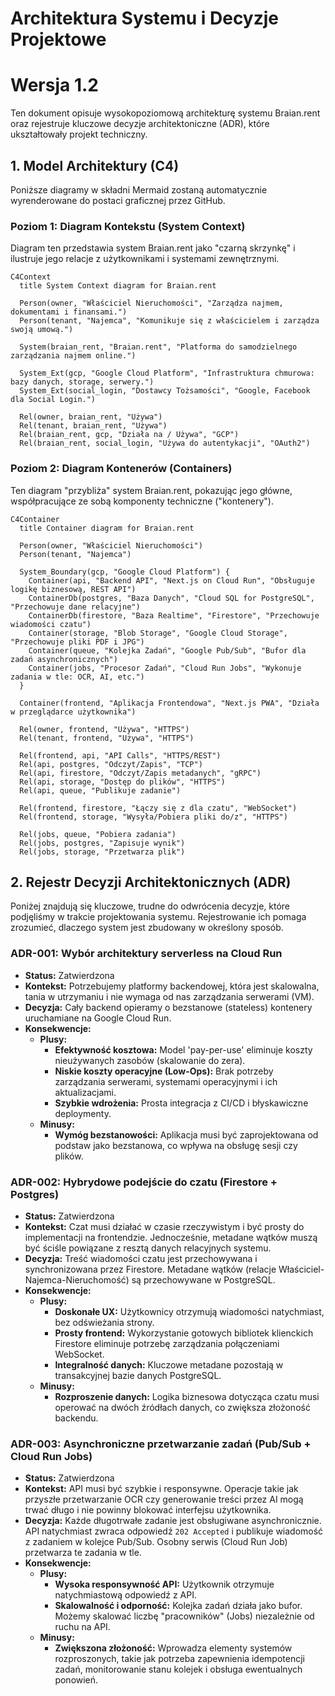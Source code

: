 # Architektura Systemu i Decyzje Projektowe

# Wersja 1.2

Ten dokument opisuje wysokopoziomową architekturę systemu Braian.rent oraz rejestruje kluczowe decyzje architektoniczne (ADR), które ukształtowały projekt techniczny.

## 1\. Model Architektury (C4)

Poniższe diagramy w składni Mermaid zostaną automatycznie wyrenderowane do postaci graficznej przez GitHub.

### Poziom 1: Diagram Kontekstu (System Context)

Diagram ten przedstawia system Braian.rent jako "czarną skrzynkę" i ilustruje jego relacje z użytkownikami i systemami zewnętrznymi.

```mermaid
C4Context
  title System Context diagram for Braian.rent

  Person(owner, "Właściciel Nieruchomości", "Zarządza najmem, dokumentami i finansami.")
  Person(tenant, "Najemca", "Komunikuje się z właścicielem i zarządza swoją umową.")

  System(braian_rent, "Braian.rent", "Platforma do samodzielnego zarządzania najmem online.")

  System_Ext(gcp, "Google Cloud Platform", "Infrastruktura chmurowa: bazy danych, storage, serwery.")
  System_Ext(social_login, "Dostawcy Tożsamości", "Google, Facebook dla Social Login.")

  Rel(owner, braian_rent, "Używa")
  Rel(tenant, braian_rent, "Używa")
  Rel(braian_rent, gcp, "Działa na / Używa", "GCP")
  Rel(braian_rent, social_login, "Używa do autentykacji", "OAuth2")
```

### Poziom 2: Diagram Kontenerów (Containers)

Ten diagram "przybliża" system Braian.rent, pokazując jego główne, współpracujące ze sobą komponenty techniczne ("kontenery").

```mermaid
C4Container
  title Container diagram for Braian.rent

  Person(owner, "Właściciel Nieruchomości")
  Person(tenant, "Najemca")

  System_Boundary(gcp, "Google Cloud Platform") {
    Container(api, "Backend API", "Next.js on Cloud Run", "Obsługuje logikę biznesową, REST API")
    ContainerDb(postgres, "Baza Danych", "Cloud SQL for PostgreSQL", "Przechowuje dane relacyjne")
    ContainerDb(firestore, "Baza Realtime", "Firestore", "Przechowuje wiadomości czatu")
    Container(storage, "Blob Storage", "Google Cloud Storage", "Przechowuje pliki PDF i JPG")
    Container(queue, "Kolejka Zadań", "Google Pub/Sub", "Bufor dla zadań asynchronicznych")
    Container(jobs, "Procesor Zadań", "Cloud Run Jobs", "Wykonuje zadania w tle: OCR, AI, etc.")
  }

  Container(frontend, "Aplikacja Frontendowa", "Next.js PWA", "Działa w przeglądarce użytkownika")

  Rel(owner, frontend, "Używa", "HTTPS")
  Rel(tenant, frontend, "Używa", "HTTPS")

  Rel(frontend, api, "API Calls", "HTTPS/REST")
  Rel(api, postgres, "Odczyt/Zapis", "TCP")
  Rel(api, firestore, "Odczyt/Zapis metadanych", "gRPC")
  Rel(api, storage, "Dostęp do plików", "HTTPS")
  Rel(api, queue, "Publikuje zadanie")

  Rel(frontend, firestore, "Łączy się z dla czatu", "WebSocket")
  Rel(frontend, storage, "Wysyła/Pobiera pliki do/z", "HTTPS")
  
  Rel(jobs, queue, "Pobiera zadania")
  Rel(jobs, postgres, "Zapisuje wynik")
  Rel(jobs, storage, "Przetwarza plik")

```

## 2\. Rejestr Decyzji Architektonicznych (ADR)

Poniżej znajdują się kluczowe, trudne do odwrócenia decyzje, które podjęliśmy w trakcie projektowania systemu. Rejestrowanie ich pomaga zrozumieć, dlaczego system jest zbudowany w określony sposób.

### ADR-001: Wybór architektury serverless na Cloud Run

  * **Status:** Zatwierdzona
  * **Kontekst:** Potrzebujemy platformy backendowej, która jest skalowalna, tania w utrzymaniu i nie wymaga od nas zarządzania serwerami (VM).
  * **Decyzja:** Cały backend opieramy o bezstanowe (stateless) kontenery uruchamiane na Google Cloud Run.
  * **Konsekwencje:**
      * **Plusy:**
          * **Efektywność kosztowa:** Model 'pay-per-use' eliminuje koszty nieużywanych zasobów (skalowanie do zera).
          * **Niskie koszty operacyjne (Low-Ops):** Brak potrzeby zarządzania serwerami, systemami operacyjnymi i ich aktualizacjami.
          * **Szybkie wdrożenia:** Prosta integracja z CI/CD i błyskawiczne deploymenty.
      * **Minusy:**
          * **Wymóg bezstanowości:** Aplikacja musi być zaprojektowana od podstaw jako bezstanowa, co wpływa na obsługę sesji czy plików.

### ADR-002: Hybrydowe podejście do czatu (Firestore + Postgres)

  * **Status:** Zatwierdzona
  * **Kontekst:** Czat musi działać w czasie rzeczywistym i być prosty do implementacji na frontendzie. Jednocześnie, metadane wątków muszą być ściśle powiązane z resztą danych relacyjnych systemu.
  * **Decyzja:** Treść wiadomości czatu jest przechowywana i synchronizowana przez Firestore. Metadane wątków (relacje Właściciel-Najemca-Nieruchomość) są przechowywane w PostgreSQL.
  * **Konsekwencje:**
      * **Plusy:**
          * **Doskonałe UX:** Użytkownicy otrzymują wiadomości natychmiast, bez odświeżania strony.
          * **Prosty frontend:** Wykorzystanie gotowych bibliotek klienckich Firestore eliminuje potrzebę zarządzania połączeniami WebSocket.
          * **Integralność danych:** Kluczowe metadane pozostają w transakcyjnej bazie danych PostgreSQL.
      * **Minusy:**
          * **Rozproszenie danych:** Logika biznesowa dotycząca czatu musi operować na dwóch źródłach danych, co zwiększa złożoność backendu.

### ADR-003: Asynchroniczne przetwarzanie zadań (Pub/Sub + Cloud Run Jobs)

  * **Status:** Zatwierdzona
  * **Kontekst:** API musi być szybkie i responsywne. Operacje takie jak przyszłe przetwarzanie OCR czy generowanie treści przez AI mogą trwać długo i nie powinny blokować interfejsu użytkownika.
  * **Decyzja:** Każde długotrwałe zadanie jest obsługiwane asynchronicznie. API natychmiast zwraca odpowiedź `202 Accepted` i publikuje wiadomość z zadaniem w kolejce Pub/Sub. Osobny serwis (Cloud Run Job) przetwarza te zadania w tle.
  * **Konsekwencje:**
      * **Plusy:**
          * **Wysoka responsywność API:** Użytkownik otrzymuje natychmiastową odpowiedź z API.
          * **Skalowalność i odporność:** Kolejka zadań działa jako bufor. Możemy skalować liczbę "pracowników" (Jobs) niezależnie od ruchu na API.
      * **Minusy:**
          * **Zwiększona złożoność:** Wprowadza elementy systemów rozproszonych, takie jak potrzeba zapewnienia idempotencji zadań, monitorowanie stanu kolejek i obsługa ewentualnych ponowień.
